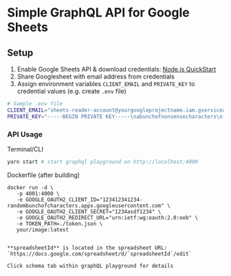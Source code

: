 # Simple GraphQL API for Google Sheets

## Setup

1. Enable Google Sheets API & download credentials: [Node.js QuickStart](https://developers.google.com/sheets/api/quickstart/nodejs)
2. Share Googlesheet with email address from credentials
3. Assign environment variables `CLIENT_EMAIL` and `PRIVATE_KEY` to credential values (e.g. create `.env` file)

```bash
# Sample .env file
CLIENT_EMAIL="sheets-reader-account@yourgoogleprojectname.iam.gserviceaccount.com"
PRIVATE_KEY="-----BEGIN PRIVATE KEY-----\nabunchofnonsensecharacters\n-----END PRIVATE KEY-----\n"
```

### API Usage

Terminal/CLI

```bash
yarn start # start graphql playground on http://localhost:4000
```

Dockerfile (after building)

```
docker run -d \
   -p 4001:4000 \
   -e GOOGLE_OAUTH2_CLIENT_ID="123412341234-randombunchofcharacters.apps.googleusercontent.com" \
   -e GOOGLE_OAUTH2_CLIENT_SECRET="1234asdf1234" \
   -e GOOGLE_OAUTH2_REDIRECT_URL="urn:ietf:wg:oauth:2.0:oob" \
   -e TOKEN_PATH=./token.json \
   your/image:latest


**spreadsheetId** is located in the spreadsheet URL: `https://docs.google.com/spreadsheet/d/`spreadsheetId`/edit`

Click schema tab within graphQL playground for details
```

